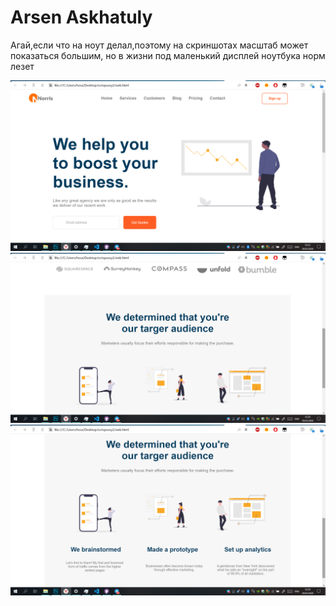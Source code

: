 # Arsen Askhatuly
Агай,если что на ноут делал,поэтому на скриншотах масштаб может показаться большим, но в жизни под маленький дисплей ноутбука норм лезет

![](imgs/screenshot1.png)
![](imgs/screenshot2.png)
![](imgs/screenshot3.png)
